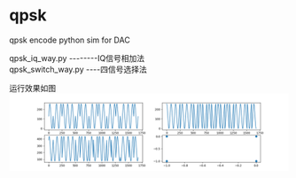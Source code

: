 # qpsk
qpsk encode python sim for DAC

qpsk_iq_way.py  --------IQ信号相加法    
qpsk_switch_way.py ----四信号选择法

运行效果如图
![qpsk](https://github.com/11tools/qpsk/blob/main/Figure_qpsk.png?raw=true)


